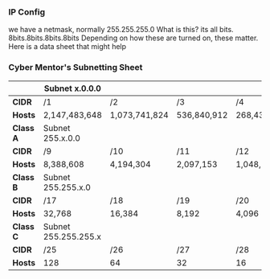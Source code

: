 ### IP Config
we have a netmask, normally 255.255.255.0
What is this? its all bits. 8bits.8bits.8bits.8bits
Depending on how these are turned on, these matter. Here is a data sheet that might help

### Cyber Mentor's Subnetting Sheet

|             | Subnet x.0.0.0       |               |             |             |             |            |            |            |
| ----------- | -------------------- | ------------- | ----------- | ----------- | ----------- | ---------- | ---------- | ---------- |
| **CIDR**    | /1                   | /2            | /3          | /4          | /5          | /6         | /7         | /8         |
| **Hosts**   | 2,147,483,648        | 1,073,741,824 | 536,840,912 | 268,435,456 | 134,217,728 | 67,108,864 | 33,554,432 | 16,777,216 |
| **Class A** | Subnet 255.x.0.0     |               |             |             |             |            |            |            |
| **CIDR**    | /9                   | /10           | /11         | /12         | /13         | /14        | /15        | /16        |
| **Hosts**   | 8,388,608            | 4,194,304     | 2,097,153   | 1,048,576   | 524,288     | 262,144    | 161,072    | 65,536     |
| **Class B** | Subnet 255.255.x.0   |               |             |             |             |            |            |            |
| **CIDR**    | /17                  | /18           | /19         | /20         | /21         | /22        | /23        | /24        |
| **Hosts**   | 32,768               | 16,384        | 8,192       | 4,096       | 2,048       | 1,024      | 512        | 256        |
| **Class C** | Subnet 255.255.255.x |               |             |             |             |            |            |            |
| **CIDR**    | /25                  | /26           | /27         | /28         | /29         | /30        | /31        | /32        |
| **Hosts**   | 128                  | 64            | 32          | 16          | 8           | 4          | 2          | 1          |
